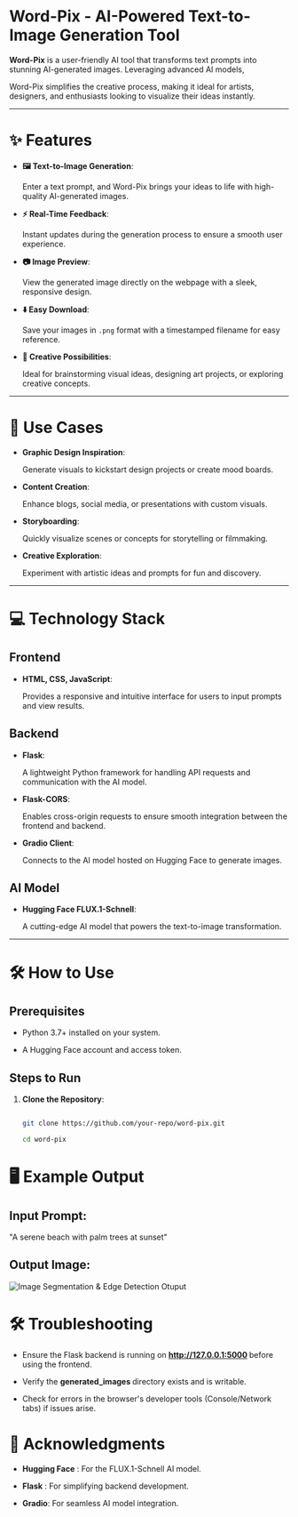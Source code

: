 # Word-Pix - AI-Powered Text-to-Image Generation Tool

**Word-Pix** is a user-friendly AI tool that transforms text prompts into stunning AI-generated images. Leveraging advanced AI models, 

Word-Pix simplifies the creative process, making it ideal for artists, designers, and enthusiasts looking to visualize their ideas instantly.

---

# ✨ Features

- **🖼️ Text-to-Image Generation**:  

  Enter a text prompt, and Word-Pix brings your ideas to life with high-quality AI-generated images.

- **⚡ Real-Time Feedback**:  

  Instant updates during the generation process to ensure a smooth user experience.

- **📷 Image Preview**:  

  View the generated image directly on the webpage with a sleek, responsive design.

- **⬇️ Easy Download**:  

  Save your images in `.png` format with a timestamped filename for easy reference.

- **🎨 Creative Possibilities**:  

  Ideal for brainstorming visual ideas, designing art projects, or exploring creative concepts.

---

# 🎯 Use Cases

- **Graphic Design Inspiration**:  

  Generate visuals to kickstart design projects or create mood boards.

- **Content Creation**:  

  Enhance blogs, social media, or presentations with custom visuals.

- **Storyboarding**:  

  Quickly visualize scenes or concepts for storytelling or filmmaking.

- **Creative Exploration**:  

  Experiment with artistic ideas and prompts for fun and discovery.

---

# 💻 Technology Stack

## Frontend

- **HTML, CSS, JavaScript**:  

  Provides a responsive and intuitive interface for users to input prompts and view results.

## Backend

- **Flask**:  

  A lightweight Python framework for handling API requests and communication with the AI model.

- **Flask-CORS**:  

  Enables cross-origin requests to ensure smooth integration between the frontend and backend.

- **Gradio Client**:  

  Connects to the AI model hosted on Hugging Face to generate images.

## AI Model

- **Hugging Face FLUX.1-Schnell**:  

  A cutting-edge AI model that powers the text-to-image transformation.

---

# 🛠️ How to Use

## Prerequisites

- Python 3.7+ installed on your system.

- A Hugging Face account and access token.

## Steps to Run

1. **Clone the Repository**:  

   ```bash

   git clone https://github.com/your-repo/word-pix.git

   cd word-pix

# 🖥️ Example Output

## **Input Prompt**:

"A serene beach with palm trees at sunset"

## **Output Image**:

<img src="Output.png" alt="Image Segmentation & Edge Detection Otuput ">

# 🛠️ Troubleshooting 

- Ensure the Flask backend is running on <strong> http://127.0.0.1:5000 </strong> before using the frontend.

- Verify the <strong> generated_images </strong> directory exists and is writable.

- Check for errors in the browser's developer tools (Console/Network tabs) if issues arise.

# 🙌 Acknowledgments 

 - **Hugging Face** : For the FLUX.1-Schnell AI model.

 - **Flask** : For simplifying backend development.

 - **Gradio**: For seamless AI model integration.


